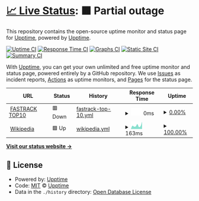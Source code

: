 # [📈 Live Status](https://upptime.github.io/upptime): <!--live status--> **🟧 Partial outage**

This repository contains the open-source uptime monitor and status page for [Upptime](https://upptime.js.org), powered by [Upptime](https://github.com/upptime/upptime).

[![Uptime CI](https://github.com/koj-co/upptime/workflows/Uptime%20CI/badge.svg)](https://github.com/koj-co/upptime/actions?query=workflow%3A%22Uptime+CI%22)
[![Response Time CI](https://github.com/koj-co/upptime/workflows/Response%20Time%20CI/badge.svg)](https://github.com/koj-co/upptime/actions?query=workflow%3A%22Response+Time+CI%22)
[![Graphs CI](https://github.com/koj-co/upptime/workflows/Graphs%20CI/badge.svg)](https://github.com/koj-co/upptime/actions?query=workflow%3A%22Graphs+CI%22)
[![Static Site CI](https://github.com/koj-co/upptime/workflows/Static%20Site%20CI/badge.svg)](https://github.com/koj-co/upptime/actions?query=workflow%3A%22Static+Site+CI%22)
[![Summary CI](https://github.com/koj-co/upptime/workflows/Summary%20CI/badge.svg)](https://github.com/koj-co/upptime/actions?query=workflow%3A%22Summary+CI%22)

With [Upptime](https://upptime.js.org), you can get your own unlimited and free uptime monitor and status page, powered entirely by a GitHub repository. We use [Issues](https://github.com/upptime/upptime/issues) as incident reports, [Actions](https://github.com/biko01/uptime/actions) as uptime monitors, and [Pages](https://upptime.github.io/upptime) for the status page.

<!--start: status pages-->
<!-- This summary is generated by Upptime (https://github.com/upptime/upptime) -->
<!-- Do not edit this manually, your changes will be overwritten -->
<!-- prettier-ignore -->
| URL | Status | History | Response Time | Uptime |
| --- | ------ | ------- | ------------- | ------ |
| <img alt="" src="https://favicons.githubusercontent.com/www.top10.co.nz" height="13"> [FASTRACK TOP10](https://www.top10.co.nz) | 🟥 Down | [fastrack-top-10.yml](https://github.com/biko01/uptime/commits/HEAD/history/fastrack-top-10.yml) | <details><summary><img alt="Response time graph" src="./graphs/fastrack-top-10/response-time-week.png" height="20"> 0ms</summary><br><a href="https://biko01.github.io/uptime/history/fastrack-top-10"><img alt="Response time 3177" src="https://img.shields.io/endpoint?url=https%3A%2F%2Fraw.githubusercontent.com%2Fbiko01%2Fuptime%2FHEAD%2Fapi%2Ffastrack-top-10%2Fresponse-time.json"></a><br><a href="https://biko01.github.io/uptime/history/fastrack-top-10"><img alt="24-hour response time 0" src="https://img.shields.io/endpoint?url=https%3A%2F%2Fraw.githubusercontent.com%2Fbiko01%2Fuptime%2FHEAD%2Fapi%2Ffastrack-top-10%2Fresponse-time-day.json"></a><br><a href="https://biko01.github.io/uptime/history/fastrack-top-10"><img alt="7-day response time 0" src="https://img.shields.io/endpoint?url=https%3A%2F%2Fraw.githubusercontent.com%2Fbiko01%2Fuptime%2FHEAD%2Fapi%2Ffastrack-top-10%2Fresponse-time-week.json"></a><br><a href="https://biko01.github.io/uptime/history/fastrack-top-10"><img alt="30-day response time 0" src="https://img.shields.io/endpoint?url=https%3A%2F%2Fraw.githubusercontent.com%2Fbiko01%2Fuptime%2FHEAD%2Fapi%2Ffastrack-top-10%2Fresponse-time-month.json"></a><br><a href="https://biko01.github.io/uptime/history/fastrack-top-10"><img alt="1-year response time 2862" src="https://img.shields.io/endpoint?url=https%3A%2F%2Fraw.githubusercontent.com%2Fbiko01%2Fuptime%2FHEAD%2Fapi%2Ffastrack-top-10%2Fresponse-time-year.json"></a></details> | <details><summary><a href="https://biko01.github.io/uptime/history/fastrack-top-10">0.00%</a></summary><a href="https://biko01.github.io/uptime/history/fastrack-top-10"><img alt="All-time uptime 30.59%" src="https://img.shields.io/endpoint?url=https%3A%2F%2Fraw.githubusercontent.com%2Fbiko01%2Fuptime%2FHEAD%2Fapi%2Ffastrack-top-10%2Fuptime.json"></a><br><a href="https://biko01.github.io/uptime/history/fastrack-top-10"><img alt="24-hour uptime 0.00%" src="https://img.shields.io/endpoint?url=https%3A%2F%2Fraw.githubusercontent.com%2Fbiko01%2Fuptime%2FHEAD%2Fapi%2Ffastrack-top-10%2Fuptime-day.json"></a><br><a href="https://biko01.github.io/uptime/history/fastrack-top-10"><img alt="7-day uptime 0.00%" src="https://img.shields.io/endpoint?url=https%3A%2F%2Fraw.githubusercontent.com%2Fbiko01%2Fuptime%2FHEAD%2Fapi%2Ffastrack-top-10%2Fuptime-week.json"></a><br><a href="https://biko01.github.io/uptime/history/fastrack-top-10"><img alt="30-day uptime 7.96%" src="https://img.shields.io/endpoint?url=https%3A%2F%2Fraw.githubusercontent.com%2Fbiko01%2Fuptime%2FHEAD%2Fapi%2Ffastrack-top-10%2Fuptime-month.json"></a><br><a href="https://biko01.github.io/uptime/history/fastrack-top-10"><img alt="1-year uptime 16.19%" src="https://img.shields.io/endpoint?url=https%3A%2F%2Fraw.githubusercontent.com%2Fbiko01%2Fuptime%2FHEAD%2Fapi%2Ffastrack-top-10%2Fuptime-year.json"></a></details>
| <img alt="" src="https://favicons.githubusercontent.com/en.wikipedia.org" height="13"> [Wikipedia](https://en.wikipedia.org) | 🟩 Up | [wikipedia.yml](https://github.com/biko01/uptime/commits/HEAD/history/wikipedia.yml) | <details><summary><img alt="Response time graph" src="./graphs/wikipedia/response-time-week.png" height="20"> 163ms</summary><br><a href="https://biko01.github.io/uptime/history/wikipedia"><img alt="Response time 207" src="https://img.shields.io/endpoint?url=https%3A%2F%2Fraw.githubusercontent.com%2Fbiko01%2Fuptime%2FHEAD%2Fapi%2Fwikipedia%2Fresponse-time.json"></a><br><a href="https://biko01.github.io/uptime/history/wikipedia"><img alt="24-hour response time 161" src="https://img.shields.io/endpoint?url=https%3A%2F%2Fraw.githubusercontent.com%2Fbiko01%2Fuptime%2FHEAD%2Fapi%2Fwikipedia%2Fresponse-time-day.json"></a><br><a href="https://biko01.github.io/uptime/history/wikipedia"><img alt="7-day response time 163" src="https://img.shields.io/endpoint?url=https%3A%2F%2Fraw.githubusercontent.com%2Fbiko01%2Fuptime%2FHEAD%2Fapi%2Fwikipedia%2Fresponse-time-week.json"></a><br><a href="https://biko01.github.io/uptime/history/wikipedia"><img alt="30-day response time 183" src="https://img.shields.io/endpoint?url=https%3A%2F%2Fraw.githubusercontent.com%2Fbiko01%2Fuptime%2FHEAD%2Fapi%2Fwikipedia%2Fresponse-time-month.json"></a><br><a href="https://biko01.github.io/uptime/history/wikipedia"><img alt="1-year response time 216" src="https://img.shields.io/endpoint?url=https%3A%2F%2Fraw.githubusercontent.com%2Fbiko01%2Fuptime%2FHEAD%2Fapi%2Fwikipedia%2Fresponse-time-year.json"></a></details> | <details><summary><a href="https://biko01.github.io/uptime/history/wikipedia">100.00%</a></summary><a href="https://biko01.github.io/uptime/history/wikipedia"><img alt="All-time uptime 99.99%" src="https://img.shields.io/endpoint?url=https%3A%2F%2Fraw.githubusercontent.com%2Fbiko01%2Fuptime%2FHEAD%2Fapi%2Fwikipedia%2Fuptime.json"></a><br><a href="https://biko01.github.io/uptime/history/wikipedia"><img alt="24-hour uptime 100.00%" src="https://img.shields.io/endpoint?url=https%3A%2F%2Fraw.githubusercontent.com%2Fbiko01%2Fuptime%2FHEAD%2Fapi%2Fwikipedia%2Fuptime-day.json"></a><br><a href="https://biko01.github.io/uptime/history/wikipedia"><img alt="7-day uptime 100.00%" src="https://img.shields.io/endpoint?url=https%3A%2F%2Fraw.githubusercontent.com%2Fbiko01%2Fuptime%2FHEAD%2Fapi%2Fwikipedia%2Fuptime-week.json"></a><br><a href="https://biko01.github.io/uptime/history/wikipedia"><img alt="30-day uptime 99.96%" src="https://img.shields.io/endpoint?url=https%3A%2F%2Fraw.githubusercontent.com%2Fbiko01%2Fuptime%2FHEAD%2Fapi%2Fwikipedia%2Fuptime-month.json"></a><br><a href="https://biko01.github.io/uptime/history/wikipedia"><img alt="1-year uptime 99.99%" src="https://img.shields.io/endpoint?url=https%3A%2F%2Fraw.githubusercontent.com%2Fbiko01%2Fuptime%2FHEAD%2Fapi%2Fwikipedia%2Fuptime-year.json"></a></details>

<!--end: status pages-->

[**Visit our status website →**](https://upptime.github.io/upptime)

## 📄 License

- Powered by: [Upptime](https://github.com/upptime/upptime)
- Code: [MIT](./LICENSE) © [Upptime](https://upptime.js.org)
- Data in the `./history` directory: [Open Database License](https://opendatacommons.org/licenses/odbl/1-0/)
